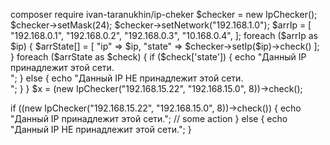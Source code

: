 composer require ivan-taranukhin/ip-cheker
$checker = new IpChecker();
$checker->setMask(24);
$checker->setNetwork("192.168.1.0");
$arrIp = [
    "192.168.0.1",
    "192.168.0.2",
    "192.168.0.3",
    "10.168.0.4",
];
foreach ($arrIp as $ip) {
    $arrState[] = [
        "ip" => $ip,
        "state" => $checker->setIp($ip)->check()
    ];
}
foreach ($arrState as $check) {
    if ($check['state']) {
        echo "Данный IP принадлежит этой сети.<br>";
    } else {
        echo "Данный IP НЕ принадлежит этой сети.<br>";
    }
}
$x = (new IpChecker("192.168.15.22", "192.168.15.0", 8))->check();

if ((new IpChecker("192.168.15.22", "192.168.15.0", 8))->check()) {
    echo "Данный IP принадлежит этой сети.";
    // some action
} else {
    echo "Данный IP НЕ принадлежит этой сети.";
}
